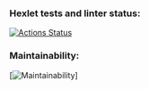 ### Hexlet tests and linter status:
[![Actions Status](https://github.com/gReen7aRRow/python-project-lvl1/workflows/hexlet-check/badge.svg)](https://github.com/gReen7aRRow/python-project-lvl1/actions)

### Maintainability:
[![Maintainability](https://codeclimate.com/github/gReen7aRRow/python-project-lvl1/maintainability)]
